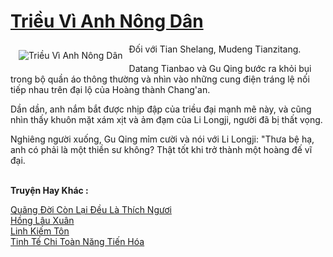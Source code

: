 <a href="https://truyentiki.com/trieu-vi-anh-nong-dan.33557/" title="Triều Vì Anh Nông Dân"><h1>Triều Vì Anh Nông Dân</h1></a><div style="display:table"><img align="right" style="float: left; padding: 10px;" src="https://truyentiki.com/a/img/str/src/trieu-vi-anh-nong-dan-1591156900.jpg" alt="Triều Vì Anh Nông Dân">Đối với Tian Shelang, Mudeng Tianzitang. <p></p> Datang Tianbao và Gu Qing bước ra khỏi bụi trong bộ quần áo thông thường và nhìn vào những cung điện tráng lệ nối tiếp nhau trên đại lộ của Hoàng thành Chang'an. <p></p> Dần dần, anh nắm bắt được nhịp đập của triều đại mạnh mẽ này, và cũng nhìn thấy khuôn mặt xám xịt và ảm đạm của Li Longji, người đã bị thất vọng. <p></p> Nghiêng người xuống, Gu Qing mỉm cười và nói với Li Longji: "Thưa bệ hạ, anh có phải là một thiền sư không? Thật tốt khi trở thành một hoàng đế vĩ đại.</div><p><br><b>Truyện Hay Khác :</b></p><a href="https://truyentiki.com/quang-doi-con-lai-deu-la-thich-nguoi.33556/" alt="Quãng Đời Còn Lại Đều Là Thích Ngươi">Quãng Đời Còn Lại Đều Là Thích Ngươi</a><br/><a href="https://github.com/nownovels/top500/tree/master/truyenhay/33597/" alt="Hồng Lâu Xuân">Hồng Lâu Xuân</a><br/><a href="https://github.com/nownovels/top500/tree/master/truyenhay/33506/" alt="Linh Kiếm Tôn">Linh Kiếm Tôn</a><br/><a href="https://truyentiki.wordpress.com/2020/06/08/tinh-te-chi-toan-nang-tien-hoa/" alt="Tinh Tế Chi Toàn Năng Tiến Hóa">Tinh Tế Chi Toàn Năng Tiến Hóa</a><br/>